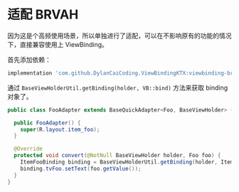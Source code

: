 # 适配 BRVAH

因为这是个高频使用场景，所以单独进行了适配，可以在不影响原有的功能的情况下，直接兼容使用上 ViewBinding。

首先添加依赖：

```gradle
implementation 'com.github.DylanCaiCoding.ViewBindingKTX:viewbinding-brvah:2.0.5'
```

通过 `BaseViewHolderUtil.getBinding(holder, VB::bind)` 方法来获取 binding 对象了。

```java
public class FooAdapter extends BaseQuickAdapter<Foo, BaseViewHolder> {

  public FooAdapter() {
    super(R.layout.item_foo);
  }

  @Override
  protected void convert(@NotNull BaseViewHolder holder, Foo foo) {
    ItemFooBinding binding = BaseViewHolderUtil.getBinding(holder, ItemFooBinding::bind);
    binding.tvFoo.setText(foo.getValue());
  }
}
```